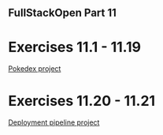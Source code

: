 ## FullStackOpen Part 11

# Exercises 11.1 - 11.19
[Pokedex project](https://github.com/edvvarrd/full-stack-open-pokedex)


# Exercises 11.20 - 11.21
[Deployment pipeline project](https://github.com/edvvarrd/fso_p11_blogapp)